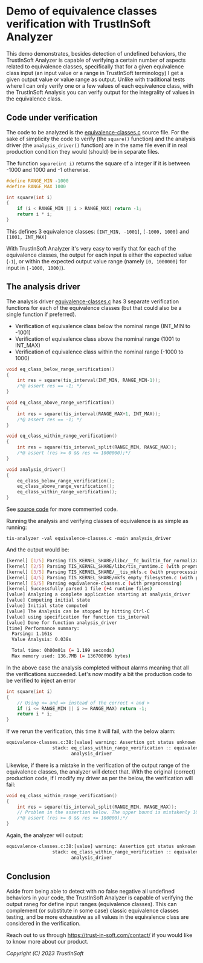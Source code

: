 <!--
trustinsoft/demos
Copyright (C) 2023 TrustInSoft
mailto:contact AT trust-in-soft DOT com

This program is free software; you can redistribute it and/or
modify it under the terms of the GNU Lesser General Public
License as published by the Free Software Foundation; either
version 3 of the License, or (at your option) any later version.

This program is distributed in the hope that it will be useful,
but WITHOUT ANY WARRANTY; without even the implied warranty of
MERCHANTABILITY or FITNESS FOR A PARTICULAR PURPOSE. See the GNU
Lesser General Public License for more details.

You should have received a copy of the GNU Lesser General Public License
along with this program; if not, write to the Free Software Foundation,
Inc., 51 Franklin Street, Fifth Floor, Boston, MA  02110-1301, USA.
-->

# Demo of equivalence classes verification with TrustInSoft Analyzer

This demo demonstrates, besides detection of undefined behaviors, the TrustInSoft Analyzer is capable of verifying a certain number of aspects related to equivalence classes, specifically that for a given equivalence class input (an input value or a range in TrustInSoft terminology) I get a given output value or value range as output.
Unlike with traditional tests where I can only verify one or a few values of each equivalence class, with the TrustInSoft Analysis you can verify output for the integrality of values in the equivalence class.

<!--
Note: If you have an Ubuntu machine you can run this demo live by running:
```bash
git clone https://github.com/TrustInSoft/trustinsoft/demos
cd equivalence-classes
./demo.sh
``` 
-->

## Code under verification

The code to be analyzed is the [equivalence-classes.c](equivalence-classes.c#L9) source file.
For the sake of simplicity the code to verify (the `square()` function) and the analysis
driver (the `analysis_driver()` function) are in the same file even if in real production
condition they would (should) be in separate files.

The function `square(int i)` returns the square of a integer if it is between -1000 and 1000 and -1 otherwise.
```c
#define RANGE_MIN -1000
#define RANGE_MAX 1000

int square(int i)
{
    if (i < RANGE_MIN || i > RANGE_MAX) return -1;
    return i * i;
}
```
This defines 3 equivalence classes: `[INT_MIN, -1001]`, `[-1000, 1000]` and `[1001, INT_MAX]`

With TrustInSoft Analyzer it's very easy to verify that for each of the equivalence classes,
the output for each input is either the expected value (`-1`), or within the expected output value range
(namely `[0, 1000000]` for input in `[-1000, 1000]`).

## The analysis driver

The analysis driver [equivalence-classes.c](equivalence-classes.c#L20) has 3 separate verification
functions for each of the equivalence classes (but that could also be a single function if preferred).
- Verification of equivalence class below the nominal range (INT_MIN to -1001)
- Verification of equivalence class above the nominal range (1001 to INT_MAX)
- Verification of equivalence class within the nominal range (-1000 to 1000)

```c
void eq_class_below_range_verification()
{
    int res = square(tis_interval(INT_MIN, RANGE_MIN-1));
    /*@ assert res == -1; */
}

void eq_class_above_range_verification()
{
    int res = square(tis_interval(RANGE_MAX+1, INT_MAX));
    /*@ assert res == -1; */
}

void eq_class_within_range_verification()
{
    int res = square(tis_interval_split(RANGE_MIN, RANGE_MAX));
    /*@ assert (res >= 0 && res <= 1000000);*/
}

void analysis_driver()
{
    eq_class_below_range_verification();
    eq_class_above_range_verification();
    eq_class_within_range_verification();
}
```
See [source code](equivalence-classes.c#L20) for more commented code.

Running the analysis and verifying classes of equivalence is as simple as running:
```
tis-analyzer -val equivalence-classes.c -main analysis_driver
```
And the output would be:
```bash
[kernel] [1/5] Parsing TIS_KERNEL_SHARE/libc/__fc_builtin_for_normalization.i (no preprocessing)
[kernel] [2/5] Parsing TIS_KERNEL_SHARE/libc/tis_runtime.c (with preprocessing)
[kernel] [3/5] Parsing TIS_KERNEL_SHARE/__tis_mkfs.c (with preprocessing)
[kernel] [4/5] Parsing TIS_KERNEL_SHARE/mkfs_empty_filesystem.c (with preprocessing)
[kernel] [5/5] Parsing equivalence-classes.c (with preprocessing)
[kernel] Successfully parsed 1 file (+4 runtime files)
[value] Analyzing a complete application starting at analysis_driver
[value] Computing initial state
[value] Initial state computed
[value] The Analysis can be stopped by hitting Ctrl-C
[value] using specification for function tis_interval
[value] Done for function analysis_driver
[time] Performance summary:
  Parsing: 1.161s
  Value Analysis: 0.038s

  Total time: 0h00m01s (= 1.199 seconds)
  Max memory used: 136.7MB (= 136708096 bytes)
```

In the above case the analysis completed without alarms meaning that all the verifications succeeded.
Let's now modify a bit the production code to be verified to inject an error
```c
int square(int i)
{
    // Using <= and => instead of the correct < and >
    if (i <= RANGE_MIN || i >= RANGE_MAX) return -1;
    return i * i;
}
```

If we rerun the verification, this time it will fail, with the below alarm:
```bash
equivalence-classes.c:38:[value] warning: Assertion got status unknown
                 stack: eq_class_within_range_verification :: equivalence-classes.c:45 <-
                        analysis_driver
```

Likewise, if there is a mistake in the verification of the output range of the equivalence classes,
the analyzer will detect that. With the original (correct) production code, if I modify my driver
as per the below, the verification will fail:
```c
void eq_class_within_range_verification()
{
    int res = square(tis_interval_split(RANGE_MIN, RANGE_MAX));
    // Problem in the assertion below. The upper bound is mistakenly 100'000 instead of 1'000'000
    /*@ assert (res >= 0 && res <= 100000);*/
}
```
Again, the analyzer will output:
```bash
equivalence-classes.c:38:[value] warning: Assertion got status unknown
                 stack: eq_class_within_range_verification :: equivalence-classes.c:45 <-
                        analysis_driver
```

## Conclusion

Aside from being able to detect with no false negative all undefined behaviors in your code,
the TrustInSoft Analyzer is capable of verifying the output raneg for define input ranges
(equivalence classes). This can complement (or substitute in some case) classic equivalence classes
testing, and be more exhaustive as all values in the equivalence class are considered in
the verification.

Reach out to us through https://trust-in-soft.com/contact/ if you would like to know more about our product.

*Copyright (C) 2023 TrustInSoft*
